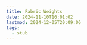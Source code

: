 ```yaml
---
title: Fabric Weights
date: 2024-11-10T16:01:02
lastmod: 2024-12-05T20:09:06
tags:
  - stub
---
```


